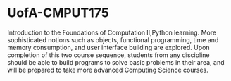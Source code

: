 # UofA-CMPUT175
Introduction to the Foundations of Computation II,Python learning. More sophisticated notions such as objects, functional programming, time and memory consumption, and user interface building are explored. Upon completion of this two course sequence, students from any discipline should be able to build programs to solve basic problems in their area, and will be prepared to take more advanced Computing Science courses. 

